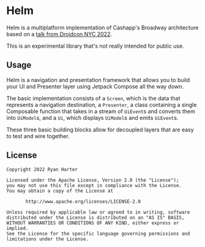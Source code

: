 # Helm

Helm is a multiplatform implementation of Cashapp's Broadway architecture based on a
[talk from Droidcon NYC 2022](https://www.droidcon.com/2022/09/29/architecture-at-scale/).

This is an experimental library that's not really intended for public use.

## Usage

Helm is a navigation and presentation framework that allows you to build your UI and Presenter layer
using Jetpack Compose all the way down.

The basic implementation consists of a `Screen`, which is the data that represents a navigation 
destination, a `Presenter`, a class containing a single Composable function that takes in a stream
of `UiEvent`s and converts them into `UiModel`s, and a `Ui`, which displays `UiModel`s and emits
`UiEvent`s.

These three basic building blocks allow for decoupled layers that are easy to test and wire
together.

## License

```
Copyright 2022 Ryan Harter

Licensed under the Apache License, Version 2.0 (the "License");
you may not use this file except in compliance with the License.
You may obtain a copy of the License at

       http://www.apache.org/licenses/LICENSE-2.0

Unless required by applicable law or agreed to in writing, software
distributed under the License is distributed on an "AS IS" BASIS,
WITHOUT WARRANTIES OR CONDITIONS OF ANY KIND, either express or implied.
See the License for the specific language governing permissions and
limitations under the License.
```